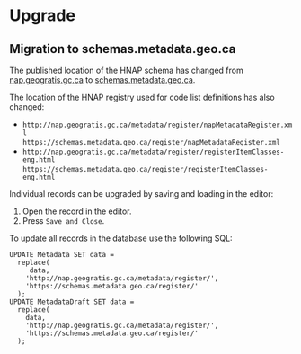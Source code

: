 # Upgrade

## Migration to schemas.metadata.geo.ca

The published location of the HNAP schema has changed from
[nap.geogratis.gc.ca](http://nap.geogratis.gc.ca/metadata/tools/schemas/metadata/can-cgsb-171.100-2009-a/)
to [schemas.metadata.geo.ca](https://schemas.metadata.geo.ca/2009/).

The location of the HNAP registry used for code list definitions has
also changed:

-   `http://nap.geogratis.gc.ca/metadata/register/napMetadataRegister.xml` <br/>
    `https://schemas.metadata.geo.ca/register/napMetadataRegister.xml` <br/>
-   `http://nap.geogratis.gc.ca/metadata/register/registerItemClasses-eng.html` <br/>
    `https://schemas.metadata.geo.ca/register/registerItemClasses-eng.html`

Individual records can be upgraded by saving and loading in the editor:

1.  Open the record in the editor.
2.  Press `Save and Close`.

To update all records in the database use the following SQL:

``` text
UPDATE Metadata SET data =
  replace(
     data,
    'http://nap.geogratis.gc.ca/metadata/register/',
    'https://schemas.metadata.geo.ca/register/'
  );
UPDATE MetadataDraft SET data =
  replace(
    data,
    'http://nap.geogratis.gc.ca/metadata/register/',
    'https://schemas.metadata.geo.ca/register/'
  );
```
